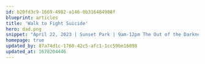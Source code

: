 ```yaml
---
id: b20fd3c9-1669-4982-a146-0b316484908f
blueprint: articles
title: 'Walk to Fight Suicide'
hero: dad.png
snippet: "April 22, 2023 | Sunset Park | 9am-12pm The Out of the Darkness walks help raise funds for suicide prevention. Proceeds go directly to AFSP’s lifesaving research, education, advocacy and survivor support programming. The Las Vegas walk is also an opportunity to be there for one another, including ourselves, when someone is struggling. By participating, you are stepping into a growing movement of people sending the message that suicide can be prevented and that together, we can do more to save lives and support everyone's mental health.  You can register for the walk at afsp.org/nevada"
homepage: true
updated_by: 87a74d1c-1760-42c5-afc1-1cc59be16098
updated_at: 1678204446
---
```

